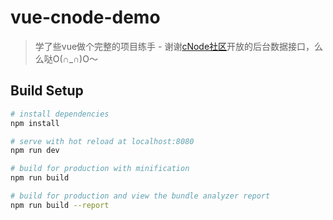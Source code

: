 # vue-cnode-demo

> 学了些vue做个完整的项目练手 - 谢谢[cNode社区](https://cnodejs.org)开放的后台数据接口，么么哒O(∩_∩)O～




## Build Setup

``` bash
# install dependencies
npm install

# serve with hot reload at localhost:8080
npm run dev

# build for production with minification
npm run build

# build for production and view the bundle analyzer report
npm run build --report
```


